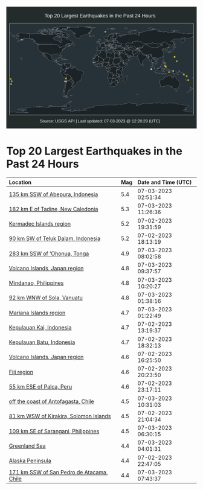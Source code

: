 ![Map](./map.png)

# Top 20 Largest Earthquakes in the Past 24 Hours

| Location | Mag | Date and Time (UTC) |
|:---|:---|:---|
| [135 km SSW of Abepura, Indonesia](https://earthquake.usgs.gov/earthquakes/eventpage/us6000kprr) | 5.4 | 07-03-2023 02:51:34 |
| [182 km E of Tadine, New Caledonia](https://earthquake.usgs.gov/earthquakes/eventpage/us6000kpth) | 5.3 | 07-03-2023 11:26:36 |
| [Kermadec Islands region](https://earthquake.usgs.gov/earthquakes/eventpage/us6000kppy) | 5.2 | 07-02-2023 19:31:59 |
| [90 km SW of Teluk Dalam, Indonesia](https://earthquake.usgs.gov/earthquakes/eventpage/us6000kppk) | 5.2 | 07-02-2023 18:13:19 |
| [283 km SSW of ‘Ohonua, Tonga](https://earthquake.usgs.gov/earthquakes/eventpage/us6000kpsu) | 4.9 | 07-03-2023 08:02:58 |
| [Volcano Islands, Japan region](https://earthquake.usgs.gov/earthquakes/eventpage/us6000kpt7) | 4.8 | 07-03-2023 09:37:57 |
| [Mindanao, Philippines](https://earthquake.usgs.gov/earthquakes/eventpage/us6000kpt9) | 4.8 | 07-03-2023 10:20:27 |
| [92 km WNW of Sola, Vanuatu](https://earthquake.usgs.gov/earthquakes/eventpage/us6000kprl) | 4.8 | 07-03-2023 01:38:16 |
| [Mariana Islands region](https://earthquake.usgs.gov/earthquakes/eventpage/us6000kprk) | 4.7 | 07-03-2023 01:22:49 |
| [Kepulauan Kai, Indonesia](https://earthquake.usgs.gov/earthquakes/eventpage/us6000kpn7) | 4.7 | 07-02-2023 13:19:37 |
| [Kepulauan Batu, Indonesia](https://earthquake.usgs.gov/earthquakes/eventpage/us6000kppr) | 4.7 | 07-02-2023 18:32:13 |
| [Volcano Islands, Japan region](https://earthquake.usgs.gov/earthquakes/eventpage/us6000kppc) | 4.6 | 07-02-2023 16:25:50 |
| [Fiji region](https://earthquake.usgs.gov/earthquakes/eventpage/us6000kpq3) | 4.6 | 07-02-2023 20:23:50 |
| [55 km ESE of Palca, Peru](https://earthquake.usgs.gov/earthquakes/eventpage/us6000kpqw) | 4.6 | 07-02-2023 23:17:11 |
| [off the coast of Antofagasta, Chile](https://earthquake.usgs.gov/earthquakes/eventpage/us6000kpta) | 4.5 | 07-03-2023 10:31:03 |
| [81 km WSW of Kirakira, Solomon Islands](https://earthquake.usgs.gov/earthquakes/eventpage/us6000kpq8) | 4.5 | 07-02-2023 21:04:34 |
| [109 km SE of Sarangani, Philippines](https://earthquake.usgs.gov/earthquakes/eventpage/us6000kpss) | 4.5 | 07-03-2023 06:30:15 |
| [Greenland Sea](https://earthquake.usgs.gov/earthquakes/eventpage/us6000kps1) | 4.4 | 07-03-2023 04:01:31 |
| [Alaska Peninsula](https://earthquake.usgs.gov/earthquakes/eventpage/ak0238f0q4pu) | 4.4 | 07-02-2023 22:47:05 |
| [171 km SSW of San Pedro de Atacama, Chile](https://earthquake.usgs.gov/earthquakes/eventpage/us6000kpsr) | 4.4 | 07-03-2023 07:43:37 |
